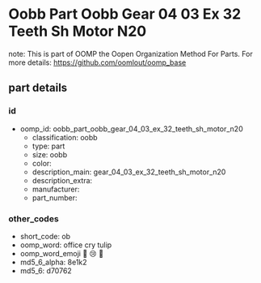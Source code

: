 # Oobb Part Oobb Gear 04 03 Ex 32 Teeth Sh Motor N20  

note: This is part of OOMP the Oopen Organization Method For Parts. For more details: https://github.com/oomlout/oomp_base

##  part details





### id
* oomp_id: oobb_part_oobb_gear_04_03_ex_32_teeth_sh_motor_n20
  * classification: oobb
  * type: part
  * size: oobb
  * color: 
  * description_main: gear_04_03_ex_32_teeth_sh_motor_n20
  * description_extra: 
  * manufacturer: 
  * part_number: 

### other_codes
* short_code: ob
* oomp_word: office cry tulip
* oomp_word_emoji :office: :cry: :tulip:
* md5_6_alpha: 8e1k2
* md5_6: d70762